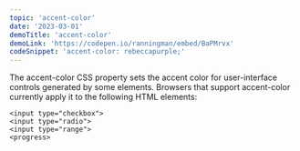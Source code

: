 ```yaml
---
topic: 'accent-color'
date: '2023-03-01'
demoTitle: 'accent-color'
demoLink: 'https://codepen.io/ranningman/embed/BaPMrvx'
codeSnippet: 'accent-color: rebeccapurple;'
---
```

The accent-color CSS property sets the accent color for user-interface controls generated by some elements. Browsers that support accent-color currently apply it to the following HTML elements:
```
<input type="checkbox">
<input type="radio">
<input type="range">
<progress>
```